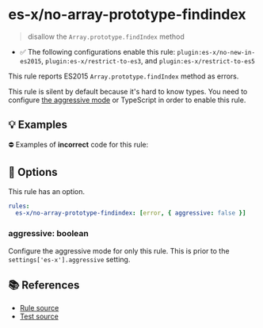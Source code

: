# es-x/no-array-prototype-findindex
> disallow the `Array.prototype.findIndex` method

- ✅ The following configurations enable this rule: `plugin:es-x/no-new-in-es2015`, `plugin:es-x/restrict-to-es3`, and `plugin:es-x/restrict-to-es5`

This rule reports ES2015 `Array.prototype.findIndex` method as errors.

This rule is silent by default because it's hard to know types. You need to configure [the aggressive mode](../#the-aggressive-mode) or TypeScript in order to enable this rule.

## 💡 Examples

⛔ Examples of **incorrect** code for this rule:

<eslint-playground type="bad" code="/*eslint es-x/no-array-prototype-findindex: [error, { aggressive: true }] */
foo.findIndex(e =&gt; e !== 0)
" />

## 🔧 Options

This rule has an option.

```yml
rules:
  es-x/no-array-prototype-findindex: [error, { aggressive: false }]
```

### aggressive: boolean

Configure the aggressive mode for only this rule.
This is prior to the `settings['es-x'].aggressive` setting.

## 📚 References

- [Rule source](https://github.com/ota-meshi/eslint-plugin-es-x/blob/master/lib/rules/no-array-prototype-findindex.js)
- [Test source](https://github.com/ota-meshi/eslint-plugin-es-x/blob/master/tests/lib/rules/no-array-prototype-findindex.js)
